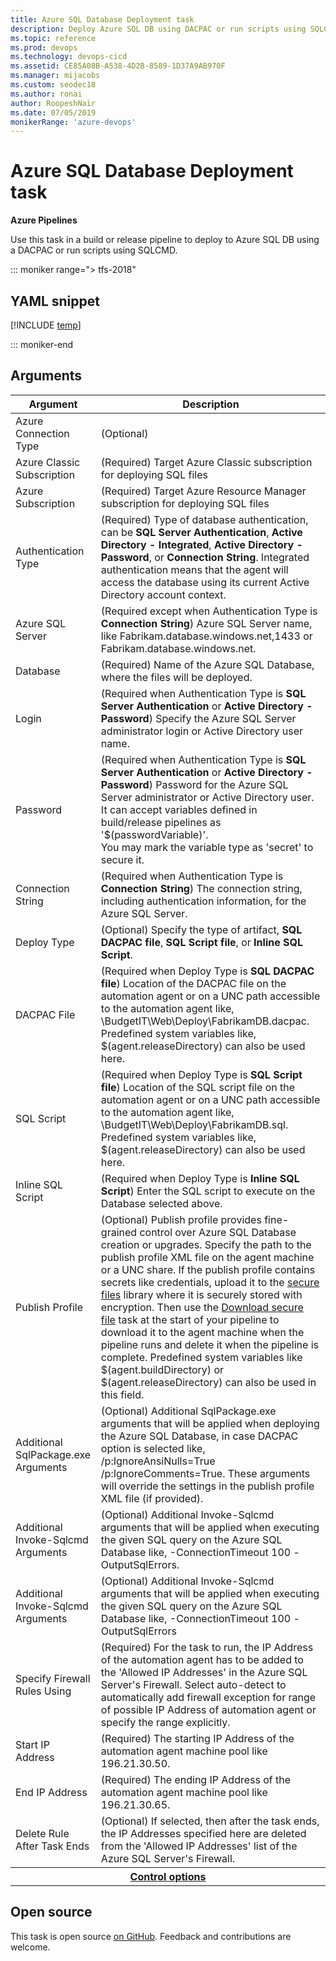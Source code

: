 ```yaml
---
title: Azure SQL Database Deployment task
description: Deploy Azure SQL DB using DACPAC or run scripts using SQLCMD
ms.topic: reference
ms.prod: devops
ms.technology: devops-cicd
ms.assetid: CE85A08B-A538-4D2B-8589-1D37A9AB970F
ms.manager: mijacobs
ms.custom: seodec18
ms.author: ronai
author: RoopeshNair
ms.date: 07/05/2019
monikerRange: 'azure-devops'
---
```


# Azure SQL Database Deployment task

**Azure Pipelines**

Use this task in a build or release pipeline to deploy to Azure SQL DB using a DACPAC or run scripts using SQLCMD.

::: moniker range="> tfs-2018"

## YAML snippet

[!INCLUDE [temp](../_shared/yaml/SqlAzureDacpacDeploymentV1.md)]

::: moniker-end

## Arguments

<table><thead><tr><th>Argument</th><th>Description</th></tr></thead>
<tr><td>Azure Connection Type</td><td>(Optional) </td></tr>
<tr><td>Azure Classic Subscription</td><td>(Required) Target Azure Classic subscription for deploying SQL files</td></tr>
<tr><td>Azure Subscription</td><td>(Required) Target Azure Resource Manager subscription for deploying SQL files</td></tr>
<tr><td>Authentication Type</td><td>(Required) Type of database authentication, can be <b>SQL Server Authentication</b>, <b>Active Directory - Integrated</b>, <b>Active Directory - Password</b>, or <b>Connection String</b>. Integrated authentication means that the agent will access the database using its current Active Directory account context.</td></tr>
<tr><td>Azure SQL Server</td><td>(Required except when Authentication Type is <b>Connection String</b>) Azure SQL Server name, like Fabrikam.database.windows.net,1433 or Fabrikam.database.windows.net.</td></tr>
<tr><td>Database</td><td>(Required) Name of the Azure SQL Database, where the files will be deployed.</td></tr>
<tr><td>Login</td><td>(Required when Authentication Type is <b>SQL Server Authentication</b> or <b>Active Directory - Password</b>) Specify the Azure SQL Server administrator login or Active Directory user name.</td></tr>
<tr><td>Password</td><td>(Required when Authentication Type is <b>SQL Server Authentication</b> or <b>Active Directory - Password</b>) Password for the Azure SQL Server administrator or Active Directory user.<br>It can accept variables defined in build/release pipelines as &#39;$(passwordVariable)&#39;.<br>You may mark the variable type as &#39;secret&#39; to secure it.</td></tr>
<tr><td>Connection String</td><td>(Required when Authentication Type is <b>Connection String</b>) The connection string, including authentication information, for the Azure SQL Server.</td></tr>
<tr><td>Deploy Type</td><td>(Optional) Specify the type of artifact, <b>SQL DACPAC file</b>, <b>SQL Script file</b>, or <b>Inline SQL Script</b>.</td></tr>
<tr><td>DACPAC File</td><td>(Required when Deploy Type is <b>SQL DACPAC file</b>) Location of the DACPAC file on the automation agent or on a UNC path accessible to the automation agent like, \BudgetIT\Web\Deploy\FabrikamDB.dacpac. Predefined system variables like, $(agent.releaseDirectory) can also be used here.</td></tr>
<tr><td>SQL Script</td><td>(Required when Deploy Type is <b>SQL Script file</b>) Location of the SQL script file on the automation agent or on a UNC path accessible to the automation agent like, \BudgetIT\Web\Deploy\FabrikamDB.sql. Predefined system variables like, $(agent.releaseDirectory) can also be used here.</td></tr>
<tr><td>Inline SQL Script</td><td>(Required when Deploy Type is <b>Inline SQL Script</b>) Enter the SQL script to execute on the Database selected above.</td></tr>
<tr><td>Publish Profile</td><td>(Optional) Publish profile provides fine-grained control over Azure SQL Database creation or upgrades. Specify the path to the publish profile XML file on the agent machine or a UNC share. If the publish profile contains secrets like credentials, upload it to the <a href="../../library/secure-files.md" data-raw-source="[secure files](../../library/secure-files.md)">secure files</a> library where it is securely stored with encryption. Then use the <a href="../utility/download-secure-file.md" data-raw-source="[Download secure file](../utility/download-secure-file.md)">Download secure file</a> task at the start of your pipeline to download it to the agent machine when the pipeline runs and delete it when the pipeline is complete. Predefined system variables like $(agent.buildDirectory) or $(agent.releaseDirectory) can also be used in this field.</td></tr>
<tr><td>Additional SqlPackage.exe Arguments</td><td>(Optional) Additional SqlPackage.exe arguments that will be applied when deploying the Azure SQL Database, in case DACPAC option is selected like, /p:IgnoreAnsiNulls=True /p:IgnoreComments=True. These arguments will override the settings in the publish profile XML file (if provided).</td></tr>
<tr><td>Additional Invoke-Sqlcmd Arguments</td><td>(Optional) Additional Invoke-Sqlcmd arguments that will be applied when executing the given SQL query on the Azure SQL Database like, -ConnectionTimeout 100 -OutputSqlErrors.</td></tr>
<tr><td>Additional Invoke-Sqlcmd Arguments</td><td>(Optional) Additional Invoke-Sqlcmd arguments that will be applied when executing the given SQL query on the Azure SQL Database like, -ConnectionTimeout 100 -OutputSqlErrors</td></tr>
<tr><td>Specify Firewall Rules Using</td><td>(Required) For the task to run, the IP Address of the automation agent has to be added to the &#39;Allowed IP Addresses&#39; in the Azure SQL Server&#39;s Firewall. Select auto-detect to automatically add firewall exception for range of possible IP Address of automation agent or specify the range explicitly.</td></tr>
<tr><td>Start IP Address</td><td>(Required) The starting IP Address of the automation agent machine pool like 196.21.30.50.</td></tr>
<tr><td>End IP Address</td><td>(Required) The ending IP Address of the automation agent machine pool like 196.21.30.65.</td></tr>
<tr><td>Delete Rule After Task Ends</td><td>(Optional) If selected, then after the task ends, the IP Addresses specified here are deleted from the &#39;Allowed IP Addresses&#39; list of the Azure SQL Server&#39;s Firewall.</td></tr>


<tr>
<th style="text-align: center" colspan="2"><a href="~/pipelines/process/tasks.md#controloptions" data-raw-source="[Control options](../../process/tasks.md#controloptions)">Control options</a></th>
</tr>

</table>

## Open source

This task is open source [on GitHub](https://github.com/Microsoft/azure-pipelines-tasks). Feedback and contributions are welcome.
